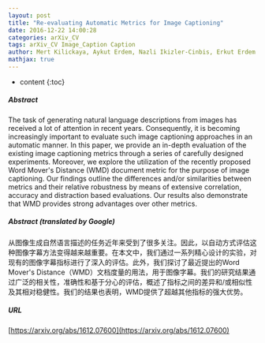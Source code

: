 ```yaml
---
layout: post
title: "Re-evaluating Automatic Metrics for Image Captioning"
date: 2016-12-22 14:00:28
categories: arXiv_CV
tags: arXiv_CV Image_Caption Caption
author: Mert Kilickaya, Aykut Erdem, Nazli Ikizler-Cinbis, Erkut Erdem
mathjax: true
---
```


* content
{:toc}

##### Abstract
The task of generating natural language descriptions from images has received a lot of attention in recent years. Consequently, it is becoming increasingly important to evaluate such image captioning approaches in an automatic manner. In this paper, we provide an in-depth evaluation of the existing image captioning metrics through a series of carefully designed experiments. Moreover, we explore the utilization of the recently proposed Word Mover's Distance (WMD) document metric for the purpose of image captioning. Our findings outline the differences and/or similarities between metrics and their relative robustness by means of extensive correlation, accuracy and distraction based evaluations. Our results also demonstrate that WMD provides strong advantages over other metrics.

##### Abstract (translated by Google)
从图像生成自然语言描述的任务近年来受到了很多关注。因此，以自动方式评估这种图像字幕方法变得越来越重要。在本文中，我们通过一系列精心设计的实验，对现有的图像字幕指标进行了深入的评估。此外，我们探讨了最近提出的Word Mover's Distance（WMD）文档度量的用法，用于图像字幕。我们的研究结果通过广泛的相关性，准确性和基于分心的评估，概述了指标之间的差异和/或相似性及其相对稳健性。我们的结果也表明，WMD提供了超越其他指标的强大优势。

##### URL
[https://arxiv.org/abs/1612.07600](https://arxiv.org/abs/1612.07600)

